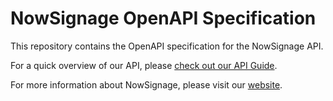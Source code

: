 # NowSignage OpenAPI Specification

This repository contains the OpenAPI specification for the NowSignage API.

For a quick overview of our API, please <a href="https://www.nowsignage.com/api-docs" target="_blank">check out our API Guide</a>.

For more information about NowSignage, please visit our <a href="https://www.nowsignage.com" target="_blank">website</a>.
